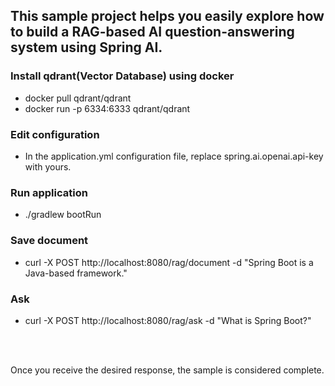 ## This sample project helps you easily explore how to build a RAG-based AI question-answering system using Spring AI.

### Install qdrant(Vector Database) using docker
- docker pull qdrant/qdrant
- docker run -p 6334:6333 qdrant/qdrant

### Edit configuration
- In the application.yml configuration file, replace spring.ai.openai.api-key with yours.

### Run application
- ./gradlew bootRun

### Save document
- curl -X POST http://localhost:8080/rag/document -d "Spring Boot is a Java-based framework."

### Ask
- curl -X POST http://localhost:8080/rag/ask -d "What is Spring Boot?"

<br/><br/>

Once you receive the desired response, the sample is considered complete.
